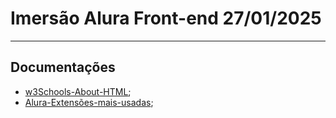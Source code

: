 # Imersão Alura Front-end 27/01/2025

---
## Documentações

- [w3Schools-About-HTML](https://www.w3schools.com/Html/html_intro.asp);
- [Alura-Extensões-mais-usadas](https://www.alura.com.br/artigos/extensoes-vs-code-descubra-as-mais-usadas);